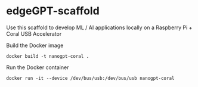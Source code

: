 # edgeGPT-scaffold

Use this scaffold to develop ML / AI applications locally on a Raspberry Pi + Coral USB Accelerator

Build the Docker image
```
docker build -t nanogpt-coral .
```

Run the Docker container
```
docker run -it --device /dev/bus/usb:/dev/bus/usb nanogpt-coral
```
